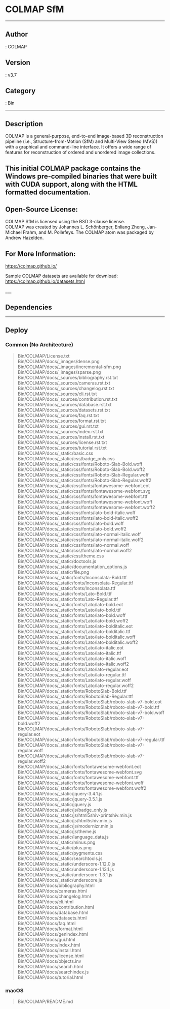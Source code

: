 # COLMAP SfM
___

## Author
 : COLMAP

## Version
 : v3.7

## Category
 : Bin
___

## Description
<p>COLMAP is a general-purpose, end-to-end image-based 3D reconstruction pipeline (i.e., Structure-from-Motion (SfM) and Multi-View Stereo (MVS)) with a graphical and command-line interface. It offers a wide range of features for reconstruction of ordered and unordered image collections.</p>

<h2>This initial COLMAP package contains the Windows pre-compiled binaries that were built with CUDA support, along with the HTML formatted documentation.</h2>

<h2>Open-Source License:</h2>
<p>COLMAP SfM is licensed using the BSD 3-clause license.<br>
COLMAP was created by Johannes L. Schönberger, Enliang Zheng, Jan-Michael Frahm, and M. Pollefeys. The COLMAP atom was packaged by Andrew Hazelden.</p>

<h2>For More Information:</h2>
<p><a href="https://colmap.github.io/">https://colmap.github.io/</a></p>

<p>Sample COLMAP datasets are available for download:<br>
<a href="https://colmap.github.io/datasets.html">https://colmap.github.io/datasets.html</a></p>
___

## Dependencies


___

## Deploy

### Common (No Architecture)

> Bin/COLMAP/License.txt  
> Bin/COLMAP/docs/_images/dense.png  
> Bin/COLMAP/docs/_images/incremental-sfm.png  
> Bin/COLMAP/docs/_images/sparse.png  
> Bin/COLMAP/docs/_sources/bibliography.rst.txt  
> Bin/COLMAP/docs/_sources/cameras.rst.txt  
> Bin/COLMAP/docs/_sources/changelog.rst.txt  
> Bin/COLMAP/docs/_sources/cli.rst.txt  
> Bin/COLMAP/docs/_sources/contribution.rst.txt  
> Bin/COLMAP/docs/_sources/database.rst.txt  
> Bin/COLMAP/docs/_sources/datasets.rst.txt  
> Bin/COLMAP/docs/_sources/faq.rst.txt  
> Bin/COLMAP/docs/_sources/format.rst.txt  
> Bin/COLMAP/docs/_sources/gui.rst.txt  
> Bin/COLMAP/docs/_sources/index.rst.txt  
> Bin/COLMAP/docs/_sources/install.rst.txt  
> Bin/COLMAP/docs/_sources/license.rst.txt  
> Bin/COLMAP/docs/_sources/tutorial.rst.txt  
> Bin/COLMAP/docs/_static/basic.css  
> Bin/COLMAP/docs/_static/css/badge_only.css  
> Bin/COLMAP/docs/_static/css/fonts/Roboto-Slab-Bold.woff  
> Bin/COLMAP/docs/_static/css/fonts/Roboto-Slab-Bold.woff2  
> Bin/COLMAP/docs/_static/css/fonts/Roboto-Slab-Regular.woff  
> Bin/COLMAP/docs/_static/css/fonts/Roboto-Slab-Regular.woff2  
> Bin/COLMAP/docs/_static/css/fonts/fontawesome-webfont.eot  
> Bin/COLMAP/docs/_static/css/fonts/fontawesome-webfont.svg  
> Bin/COLMAP/docs/_static/css/fonts/fontawesome-webfont.ttf  
> Bin/COLMAP/docs/_static/css/fonts/fontawesome-webfont.woff  
> Bin/COLMAP/docs/_static/css/fonts/fontawesome-webfont.woff2  
> Bin/COLMAP/docs/_static/css/fonts/lato-bold-italic.woff  
> Bin/COLMAP/docs/_static/css/fonts/lato-bold-italic.woff2  
> Bin/COLMAP/docs/_static/css/fonts/lato-bold.woff  
> Bin/COLMAP/docs/_static/css/fonts/lato-bold.woff2  
> Bin/COLMAP/docs/_static/css/fonts/lato-normal-italic.woff  
> Bin/COLMAP/docs/_static/css/fonts/lato-normal-italic.woff2  
> Bin/COLMAP/docs/_static/css/fonts/lato-normal.woff  
> Bin/COLMAP/docs/_static/css/fonts/lato-normal.woff2  
> Bin/COLMAP/docs/_static/css/theme.css  
> Bin/COLMAP/docs/_static/doctools.js  
> Bin/COLMAP/docs/_static/documentation_options.js  
> Bin/COLMAP/docs/_static/file.png  
> Bin/COLMAP/docs/_static/fonts/Inconsolata-Bold.ttf  
> Bin/COLMAP/docs/_static/fonts/Inconsolata-Regular.ttf  
> Bin/COLMAP/docs/_static/fonts/Inconsolata.ttf  
> Bin/COLMAP/docs/_static/fonts/Lato-Bold.ttf  
> Bin/COLMAP/docs/_static/fonts/Lato-Regular.ttf  
> Bin/COLMAP/docs/_static/fonts/Lato/lato-bold.eot  
> Bin/COLMAP/docs/_static/fonts/Lato/lato-bold.ttf  
> Bin/COLMAP/docs/_static/fonts/Lato/lato-bold.woff  
> Bin/COLMAP/docs/_static/fonts/Lato/lato-bold.woff2  
> Bin/COLMAP/docs/_static/fonts/Lato/lato-bolditalic.eot  
> Bin/COLMAP/docs/_static/fonts/Lato/lato-bolditalic.ttf  
> Bin/COLMAP/docs/_static/fonts/Lato/lato-bolditalic.woff  
> Bin/COLMAP/docs/_static/fonts/Lato/lato-bolditalic.woff2  
> Bin/COLMAP/docs/_static/fonts/Lato/lato-italic.eot  
> Bin/COLMAP/docs/_static/fonts/Lato/lato-italic.ttf  
> Bin/COLMAP/docs/_static/fonts/Lato/lato-italic.woff  
> Bin/COLMAP/docs/_static/fonts/Lato/lato-italic.woff2  
> Bin/COLMAP/docs/_static/fonts/Lato/lato-regular.eot  
> Bin/COLMAP/docs/_static/fonts/Lato/lato-regular.ttf  
> Bin/COLMAP/docs/_static/fonts/Lato/lato-regular.woff  
> Bin/COLMAP/docs/_static/fonts/Lato/lato-regular.woff2  
> Bin/COLMAP/docs/_static/fonts/RobotoSlab-Bold.ttf  
> Bin/COLMAP/docs/_static/fonts/RobotoSlab-Regular.ttf  
> Bin/COLMAP/docs/_static/fonts/RobotoSlab/roboto-slab-v7-bold.eot  
> Bin/COLMAP/docs/_static/fonts/RobotoSlab/roboto-slab-v7-bold.ttf  
> Bin/COLMAP/docs/_static/fonts/RobotoSlab/roboto-slab-v7-bold.woff  
> Bin/COLMAP/docs/_static/fonts/RobotoSlab/roboto-slab-v7-bold.woff2  
> Bin/COLMAP/docs/_static/fonts/RobotoSlab/roboto-slab-v7-regular.eot  
> Bin/COLMAP/docs/_static/fonts/RobotoSlab/roboto-slab-v7-regular.ttf  
> Bin/COLMAP/docs/_static/fonts/RobotoSlab/roboto-slab-v7-regular.woff  
> Bin/COLMAP/docs/_static/fonts/RobotoSlab/roboto-slab-v7-regular.woff2  
> Bin/COLMAP/docs/_static/fonts/fontawesome-webfont.eot  
> Bin/COLMAP/docs/_static/fonts/fontawesome-webfont.svg  
> Bin/COLMAP/docs/_static/fonts/fontawesome-webfont.ttf  
> Bin/COLMAP/docs/_static/fonts/fontawesome-webfont.woff  
> Bin/COLMAP/docs/_static/fonts/fontawesome-webfont.woff2  
> Bin/COLMAP/docs/_static/jquery-3.4.1.js  
> Bin/COLMAP/docs/_static/jquery-3.5.1.js  
> Bin/COLMAP/docs/_static/jquery.js  
> Bin/COLMAP/docs/_static/js/badge_only.js  
> Bin/COLMAP/docs/_static/js/html5shiv-printshiv.min.js  
> Bin/COLMAP/docs/_static/js/html5shiv.min.js  
> Bin/COLMAP/docs/_static/js/modernizr.min.js  
> Bin/COLMAP/docs/_static/js/theme.js  
> Bin/COLMAP/docs/_static/language_data.js  
> Bin/COLMAP/docs/_static/minus.png  
> Bin/COLMAP/docs/_static/plus.png  
> Bin/COLMAP/docs/_static/pygments.css  
> Bin/COLMAP/docs/_static/searchtools.js  
> Bin/COLMAP/docs/_static/underscore-1.12.0.js  
> Bin/COLMAP/docs/_static/underscore-1.13.1.js  
> Bin/COLMAP/docs/_static/underscore-1.3.1.js  
> Bin/COLMAP/docs/_static/underscore.js  
> Bin/COLMAP/docs/bibliography.html  
> Bin/COLMAP/docs/cameras.html  
> Bin/COLMAP/docs/changelog.html  
> Bin/COLMAP/docs/cli.html  
> Bin/COLMAP/docs/contribution.html  
> Bin/COLMAP/docs/database.html  
> Bin/COLMAP/docs/datasets.html  
> Bin/COLMAP/docs/faq.html  
> Bin/COLMAP/docs/format.html  
> Bin/COLMAP/docs/genindex.html  
> Bin/COLMAP/docs/gui.html  
> Bin/COLMAP/docs/index.html  
> Bin/COLMAP/docs/install.html  
> Bin/COLMAP/docs/license.html  
> Bin/COLMAP/docs/objects.inv  
> Bin/COLMAP/docs/search.html  
> Bin/COLMAP/docs/searchindex.js  
> Bin/COLMAP/docs/tutorial.html  

### macOS

> Bin/COLMAP/README.md  
